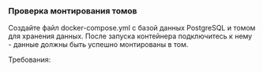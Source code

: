 
### Проверка монтирования томов

Создайте файл docker-compose.yml с базой данных PostgreSQL и томом для хранения данных. После запуска контейнера подключитесь к нему - данные должны быть успешно монтированы в том.

Требования:
